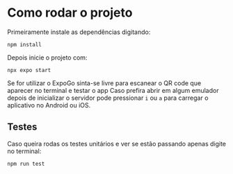 # Como rodar o projeto

Primeiramente instale as dependências digitando:

`npm install`

Depois inicie o projeto com:

`npx expo start`

Se for utilizar o ExpoGo sinta-se livre para escanear o QR code que aparecer no terminal e testar o app
Caso prefira abrir em algum emulador depois de inicializar o servidor pode pressionar `i` ou `a` para carregar o aplicativo no Android ou iOS.

## Testes

Caso queira rodas os testes unitários e ver se estão passando apenas digite no terminal:

`npm run test`
